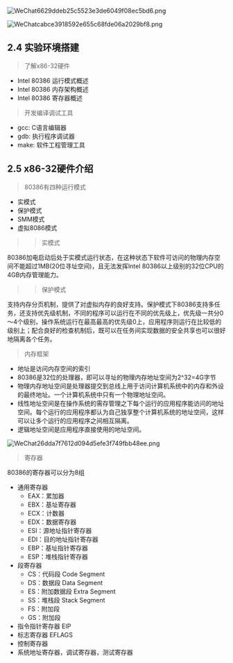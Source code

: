 ![WeChat6629ddeb25c5523e3de6049f08ec5bd6.png](http://ww1.sinaimg.cn/large/008aPpVGgy1gp2qdiwns2j323s1087wk.jpg)

![WeChatcabce3918592e655c68fde06a2029bf8.png](http://ww1.sinaimg.cn/large/008aPpVGgy1gp2qf5ttpnj31go154u0z.jpg)

## 2.4 实验环境搭建

> 了解x86-32硬件

- Intel 80386 运行模式概述
- Intel 80386 内存架构概述
- Intel 80386 寄存器概述

> 开发编译调试工具

- gcc: C语言编辑器
- gdb: 执行程序调试器
- make: 软件工程管理工具 

## 2.5 x86-32硬件介绍

> 80386有四种运行模式

- 实模式
- 保护模式
- SMM模式
- 虚拟8086模式

> > 实模式

80386加电启动后处于实模式运行状态，在这种状态下软件可访问的物理内存空间不能超过1MB(20位寻址空间)，且无法发挥Intel 80386以上级别的32位CPU的4GB内存管理能力。

> > 保护模式

支持内存分页机制，提供了对虚拟内存的良好支持。保护模式下80386支持多任务，还支持优先级机制，不同的程序可以运行在不同的优先级上，优先级一共分0～4个级别，操作系统运行在最高最高的优先级0上，应用程序则运行在比较低的级别上；配合良好的检查机制后，既可以在任务间实现数据的安全共享也可以很好地隔离各个任务。

> 内存框架

- 地址是访问内存空间的索引
- 80386是32位的处理器，即可以寻址的物理内存地址空间为2^32=4G字节
- 物理内存地址空间是处理器提交到总线上用于访问计算机系统中的内存和外设的最终地址。一个计算机系统中只有一个物理地址空间。
- 线性地址空间是在操作系统的需存管理之下每个运行的应用程序能访问的地址空间。每个运行的应用程序都认为自己独享整个计算机系统的地址空间，这样可以让多个运行的应用程序之间相互隔离。
- 逻辑地址空间是应用程序直接使用的地址空间。

![WeChat26dda7f7612d094d5efe3f749fbb48ee.png](http://ww1.sinaimg.cn/large/008aPpVGgy1gp3bm7ue7hj30zq03w49s.jpg)

> 寄存器

80386的寄存器可以分为8组

- 通用寄存器
  - EAX：累加器
  - EBX：基址寄存器
  - ECX：计数器
  - EDX：数据寄存器
  - ESI：源地址指针寄存器
  - EDI：目的地址指针寄存器
  - EBP：基址指针寄存器
  - ESP：堆栈指针寄存器
- 段寄存器
  - CS：代码段 Code Segment
  - DS：数据段 Data Segment
  - ES：附加数据段 Extra Segment
  - SS：堆栈段 Stack Segment
  - FS：附加段
  - GS：附加段
- 指令指针寄存器 EIP
- 标志寄存器 EFLAGS
- 控制寄存器
- 系统地址寄存器，调试寄存器，测试寄存器

